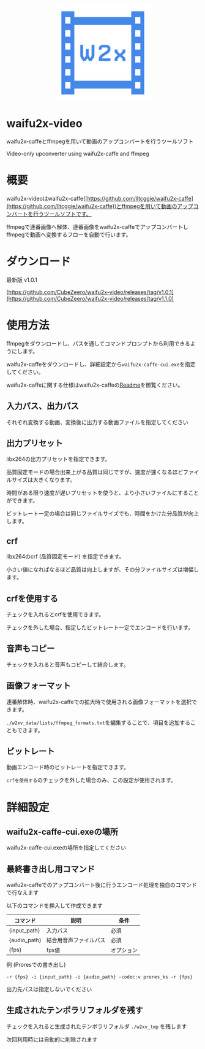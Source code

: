 <p align="center">
  <img width="250px" src="icon.png">
</p>


# waifu2x-video

waifu2x-caffeとffmpegを用いて動画のアップコンバートを行うツールソフト

Video-only upconverter using waifu2x-caffe and ffmpeg

# 概要

waifu2x-videoはwaifu2x-caffe([https://github.com/lltcggie/waifu2x-caffe](https://github.com/lltcggie/waifu2x-caffe))とffmpegを用いて動画のアップコンバートを行うツールソフトです。

ffmpegで連番画像へ解体、連番画像をwaifu2x-caffeでアップコンバートしffmpegで動画へ変換するフローを自動で行います。

# ダウンロード

最新版 v1.0.1

[https://github.com/CubeZeero/waifu2x-video/releases/tag/v1.0.1](https://github.com/CubeZeero/waifu2x-video/releases/tag/v1.1.0)

# 使用方法

ffmpegをダウンロードし、パスを通してコマンドプロンプトから利用できるようにします。

waifu2x-caffeをダウンロードし、詳細設定から`waifu2x-caffe-cui.exe`を指定してください。

waifu2x-caffeに関する仕様はwaifu2x-caffeの[Readme](https://github.com/lltcggie/waifu2x-caffe/blob/master/README.md)を御覧ください。

## 入力パス、出力パス

それぞれ変換する動画、変換後に出力する動画ファイルを指定してください

## 出力プリセット

libx264の出力プリセットを指定できます。

品質固定モードの場合出来上がる品質は同じですが、速度が速くなるほどファイルサイズは大きくなります。

時間がある限り速度が遅いプリセットを使うと、より小さいファイルにすることができます。

ビットレート一定の場合は同じファイルサイズでも、時間をかけた分品質が向上します。

## crf

libx264のcrf (品質固定モード) を指定できます。

小さい値になればなるほど品質は向上しますが、その分ファイルサイズは増幅します。

## crfを使用する

チェックを入れるとcrfを使用できます。

チェックを外した場合、指定したビットレート一定でエンコードを行います。

## 音声もコピー

チェックを入れると音声もコピーして結合します。

## 画像フォーマット

連番解体時、waifu2x-caffeでの拡大時で使用される画像フォーマットを選択できます。

`./w2xv_data/lists/ffmpeg_formats.txt`を編集することで、項目を追加することもできます。

## ビットレート

動画エンコード時のビットレートを指定できます。

`crfを使用する`のチェックを外した場合のみ、この設定が使用されます。

# 詳細設定

## waifu2x-caffe-cui.exeの場所

waifu2x-caffe-cui.exeの場所を指定してください

## 最終書き出し用コマンド

waifu2x-caffeでのアップコンバート後に行うエンコード処理を独自のコマンドで行なえます

以下のコマンドを挿入して作成できます

| コマンド | 説明 | 条件 |
| ------- | ----------- | ------- | 
| {input_path} | 入力パス | 必須|
| {audio_path} | 結合用音声ファイルパス | 必須 |
| {fps} | fps値 | オプション |

例 (Proresでの書き出し)

    -r {fps} -i {input_path} -i {audio_path} -codec:v prores_ks -r {fps}

出力先パスは指定しないでください

## 生成されたテンポラリフォルダを残す

チェックを入れると生成されたテンポラリフォルダ `./w2xv_tmp` を残します

次回利用時には自動的に削除されます
